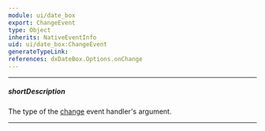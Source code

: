 ```yaml
---
module: ui/date_box
export: ChangeEvent
type: Object
inherits: NativeEventInfo
uid: ui/date_box:ChangeEvent
generateTypeLink: 
references: dxDateBox.Options.onChange
---
```

---
##### shortDescription
The type of the [change]({basewidgetpath}/Events/#change) event handler's argument.

---
<!-- Description goes here -->